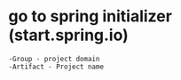 # go to spring initializer (start.spring.io)

    -Group - project domain
    -Artifact - Project name

